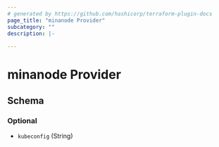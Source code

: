 ```yaml
---
# generated by https://github.com/hashicorp/terraform-plugin-docs
page_title: "minanode Provider"
subcategory: ""
description: |-
  
---
```


# minanode Provider





<!-- schema generated by tfplugindocs -->
## Schema

### Optional

- `kubeconfig` (String)
